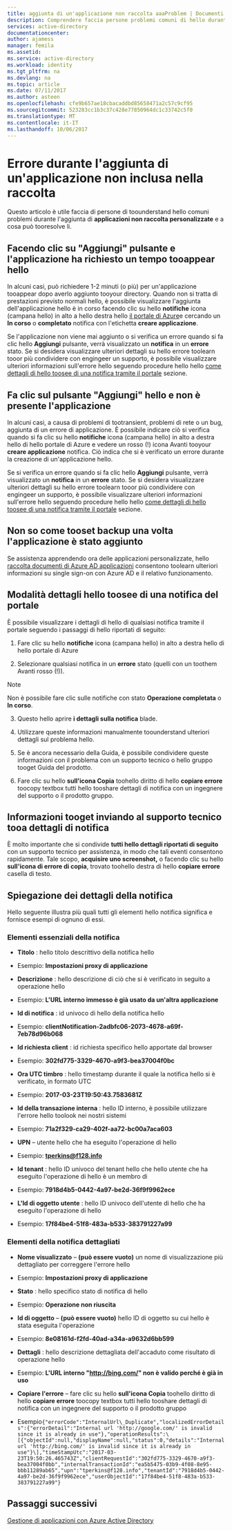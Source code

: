 ```yaml
---
title: aggiunta di un'applicazione non raccolta aaaProblem | Documenti Microsoft
description: Comprendere faccia persone problemi comuni di hello durante l'aggiunta di applicazioni non raccolta personalizzate
services: active-directory
documentationcenter: 
author: ajamess
manager: femila
ms.assetid: 
ms.service: active-directory
ms.workload: identity
ms.tgt_pltfrm: na
ms.devlang: na
ms.topic: article
ms.date: 07/11/2017
ms.author: asteen
ms.openlocfilehash: cfe9b657ae18cbacaddbd85658471a2c57c9cf95
ms.sourcegitcommit: 523283cc1b3c37c428e77850964dc1c33742c5f0
ms.translationtype: MT
ms.contentlocale: it-IT
ms.lasthandoff: 10/06/2017
---
```

# <a name="problem-adding-a-non-gallery-application"></a>Errore durante l'aggiunta di un'applicazione non inclusa nella raccolta

Questo articolo è utile faccia di persone di toounderstand hello comuni problemi durante l'aggiunta di **applicazioni non raccolta personalizzate** e a cosa può tooresolve li. 

## <a name="i-clicked-hello-add-button-and-my-application-took-a-long-time-tooappear"></a>Facendo clic su "Aggiungi" pulsante e l'applicazione ha richiesto un tempo tooappear hello

In alcuni casi, può richiedere 1-2 minuti (o più) per un'applicazione tooappear dopo averlo aggiunto tooyour directory. Quando non si tratta di prestazioni previsto normali hello, è possibile visualizzare l'aggiunta dell'applicazione hello è in corso facendo clic su hello **notifiche** icona (campana hello) in alto a hello destra hello [il portale di Azure](https://portal.azure.com/)e cercando un **In corso** o **completato** notifica con l'etichetta **creare applicazione**.

Se l'applicazione non viene mai aggiunto o si verifica un errore quando si fa clic hello **Aggiungi** pulsante, verrà visualizzato un **notifica** in un **errore** stato. Se si desidera visualizzare ulteriori dettagli su hello errore toolearn tooor più condividere con engingeer un supporto, è possibile visualizzare ulteriori informazioni sull'errore hello seguendo procedure hello hello [come dettagli di hello toosee di una notifica tramite il portale](#how-to-see-the-details-of-a-portal-notification) sezione.

## <a name="i-clicked-hello-add-button-and-my-application-didnt-appear"></a>Fa clic sul pulsante "Aggiungi" hello e non è presente l'applicazione

In alcuni casi, a causa di problemi di tootransient, problemi di rete o un bug, aggiunta di un errore di applicazione. È possibile indicare ciò si verifica quando si fa clic su hello **notifiche** icona (campana hello) in alto a destra hello di hello portale di Azure e vedere un rosso (!) icona Avanti tooyour **creare applicazione** notifica. Ciò indica che si è verificato un errore durante la creazione di un'applicazione hello.

Se si verifica un errore quando si fa clic hello **Aggiungi** pulsante, verrà visualizzato un **notifica** in un **errore** stato. Se si desidera visualizzare ulteriori dettagli su hello errore toolearn tooor più condividere con engingeer un supporto, è possibile visualizzare ulteriori informazioni sull'errore hello seguendo procedure hello hello [come dettagli di hello toosee di una notifica tramite il portale](#how-to-see-the-details-of-a-portal-notification) sezione.

## <a name="i-dont-know-how-tooset-up-my-application-once-ive-added-it"></a>Non so come tooset backup una volta l'applicazione è stato aggiunto

Se assistenza apprendendo ora delle applicazioni personalizzate, hello [raccolta documenti di Azure AD applicazioni](https://docs.microsoft.com/azure/active-directory/active-directory-apps-index) consentono toolearn ulteriori informazioni su single sign-on con Azure AD e il relativo funzionamento.

## <a name="how-toosee-hello-details-of-a-portal-notification"></a>Modalità dettagli hello toosee di una notifica del portale

È possibile visualizzare i dettagli di hello di qualsiasi notifica tramite il portale seguendo i passaggi di hello riportati di seguito:

1.  Fare clic su hello **notifiche** icona (campana hello) in alto a destra hello di hello portale di Azure

2.  Selezionare qualsiasi notifica in un **errore** stato (quelli con un toothem Avanti rosso (!)).

   >[!NOTE]
   >Non è possibile fare clic sulle notifiche con stato **Operazione completata** o **In corso**.
   >
   >

3.  Questo hello aprire **i dettagli sulla notifica** blade.

4.  Utilizzare queste informazioni manualmente toounderstand ulteriori dettagli sul problema hello.

5.  Se è ancora necessario della Guida, è possibile condividere queste informazioni con il problema con un supporto tecnico o hello gruppo tooget Guida del prodotto.

6.  Fare clic su hello **sull'icona Copia** toohello diritto di hello **copiare errore** toocopy textbox tutti hello tooshare dettagli di notifica con un ingegnere del supporto o il prodotto gruppo.

## <a name="how-tooget-help-by-sending-notification-details-tooa-support-engineer"></a>Informazioni tooget inviando al supporto tecnico tooa dettagli di notifica

È molto importante che si condivide **tutti hello dettagli riportati di seguito** con un supporto tecnico per assistenza, in modo che tali eventi consentono rapidamente. Tale scopo, **acquisire uno screenshot,** o facendo clic su hello **sull'icona di errore di copia**, trovato toohello destra di hello **copiare errore** casella di testo.

## <a name="notification-details-explained"></a>Spiegazione dei dettagli della notifica

Hello seguente illustra più quali tutti gli elementi hello notifica significa e fornisce esempi di ognuno di essi.

### <a name="essential-notification-items"></a>Elementi essenziali della notifica

-   **Titolo** : hello titolo descrittivo della notifica hello
   *  Esempio: **Impostazioni proxy di applicazione**

-   **Descrizione** : hello descrizione di ciò che si è verificato in seguito a operazione hello

   *  Esempio: **L'URL interno immesso è già usato da un'altra applicazione**

-   **Id di notifica** : id univoco di hello della notifica hello

   *  Esempio: **clientNotification-2adbfc06-2073-4678-a69f-7eb78d96b068**

-   **Id richiesta client** : id richiesta specifico hello apportate dal browser

   *  Esempio: **302fd775-3329-4670-a9f3-bea37004f0bc**

-   **Ora UTC timbro** : hello timestamp durante il quale la notifica hello si è verificato, in formato UTC

   *  Esempio: **2017-03-23T19:50:43.7583681Z**

-   **Id della transazione interna** : hello ID interno, è possibile utilizzare l'errore hello toolook nei nostri sistemi

   *  Esempio: **71a2f329-ca29-402f-aa72-bc00a7aca603**

-   **UPN** – utente hello che ha eseguito l'operazione di hello

   *  Esempio: **tperkins@f128.info**

-   **Id tenant** : hello ID univoco del tenant hello che hello utente che ha eseguito l'operazione di hello è un membro di

   *  Esempio: **7918d4b5-0442-4a97-be2d-36f9f9962ece**

-   **L'Id di oggetto utente** : hello ID univoco dell'utente di hello che ha eseguito l'operazione di hello

 *  Esempio: **17f84be4-51f8-483a-b533-383791227a99**

### <a name="detailed-notification-items"></a>Elementi della notifica dettagliati

-   **Nome visualizzato** – **(può essere vuoto)** un nome di visualizzazione più dettagliato per correggere l'errore hello

  *  Esempio: **Impostazioni proxy di applicazione**

-   **Stato** : hello specifico stato di notifica di hello

   *  Esempio: **Operazione non riuscita**

-   **Id di oggetto** – **(può essere vuoto)** hello ID di oggetto su cui hello è stata eseguita l'operazione

   *  Esempio: **8e08161d-f2fd-40ad-a34a-a9632d6bb599**

-   **Dettagli** : hello descrizione dettagliata dell'accaduto come risultato di operazione hello

   *  Esempio: **L'URL interno "http://bing.com/" non è valido perché è già in uso**

-   **Copiare l'errore** – fare clic su hello **sull'icona Copia** toohello diritto di hello **copiare errore** toocopy textbox tutti hello tooshare dettagli di notifica con un ingegnere del supporto o il prodotto gruppo

   *  Esempio```{"errorCode":"InternalUrl\_Duplicate","localizedErrorDetails":{"errorDetail":"Internal url 'http://google.com/' is invalid since it is already in use"},"operationResults":\[{"objectId":null,"displayName":null,"status":0,"details":"Internal url 'http://bing.com/' is invalid since it is already in use"}\],"timeStampUtc":"2017-03-23T19:50:26.465743Z","clientRequestId":"302fd775-3329-4670-a9f3-bea37004f0bb","internalTransactionId":"ea5b5475-03b9-4f08-8e95-bbb11289ab65","upn":"tperkins@f128.info","tenantId":"7918d4b5-0442-4a97-be2d-36f9f9962ece","userObjectId":"17f84be4-51f8-483a-b533-383791227a99"}```

## <a name="next-steps"></a>Passaggi successivi
[Gestione di applicazioni con Azure Active Directory](active-directory-enable-sso-scenario.md)



